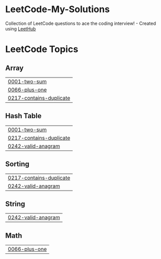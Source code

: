 # LeetCode-My-Solutions
Collection of LeetCode questions to ace the coding interview! - Created using [LeetHub](https://github.com/QasimWani/LeetHub)

<!---LeetCode Topics Start-->
# LeetCode Topics
## Array
|  |
| ------- |
| [0001-two-sum](https://github.com/AmanSalman/LeetCode-My-Solutions/tree/master/0001-two-sum) |
| [0066-plus-one](https://github.com/AmanSalman/LeetCodeSolutions/tree/master/0066-plus-one) |
| [0217-contains-duplicate](https://github.com/AmanSalman/LeetCode-My-Solutions/tree/master/0217-contains-duplicate) |
## Hash Table
|  |
| ------- |
| [0001-two-sum](https://github.com/AmanSalman/LeetCode-My-Solutions/tree/master/0001-two-sum) |
| [0217-contains-duplicate](https://github.com/AmanSalman/LeetCode-My-Solutions/tree/master/0217-contains-duplicate) |
| [0242-valid-anagram](https://github.com/AmanSalman/LeetCode-My-Solutions/tree/master/0242-valid-anagram) |
## Sorting
|  |
| ------- |
| [0217-contains-duplicate](https://github.com/AmanSalman/LeetCode-My-Solutions/tree/master/0217-contains-duplicate) |
| [0242-valid-anagram](https://github.com/AmanSalman/LeetCode-My-Solutions/tree/master/0242-valid-anagram) |
## String
|  |
| ------- |
| [0242-valid-anagram](https://github.com/AmanSalman/LeetCode-My-Solutions/tree/master/0242-valid-anagram) |
## Math
|  |
| ------- |
| [0066-plus-one](https://github.com/AmanSalman/LeetCodeSolutions/tree/master/0066-plus-one) |
<!---LeetCode Topics End-->
